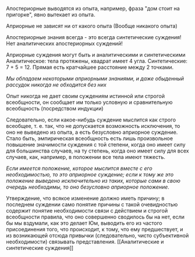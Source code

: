 Апостериорные выводятся из опыта, например, фраза "дом стоит на пригорке", явно вытекает из опыта.

Априорные не зависят ни от какого опыта (Вообще никакого опыта)

Апостериорные знания всегда - это всегда синтетические суждения! 
Нет аналитических апостериорных суждений!

Априорные суждения могут быть и аналитическими и синтетическими 
Аналитическое: тела протяжены, квадрат имеет 4 угла.
Синтетические: 7 + 5 = 12. Прямая есть кратчайшее расстояние между 2 точками.

_Мы обладаем некоторыми априорными знаниями, и даже обыденный рассудок никогда не обходится без них_

Опыт никогда не дает своим суждениям истинной или строгой всеобщности, он сообщает им только условную и сравнительную всеобщность (посредством индукции)

Следовательно, если какое-нибудь суждение мыслится как строго всеобщее, т. е. так, что не допускается возможность исключения, то оно не выведено из опыта, а есть безусловно априорное суждение. Стало быть, эмпирическая всеобщность есть лишь произвольное повышение значимости суждения с той степени, когда оно имеет силу для большинства случаев, на ту степень, когда оно имеет силу для всех случаев, как, например, в положении все тела имеют тяжесть.

_Если имеется положение, которое мыслится вместе с его необходимостью, то это априорное суждение; если к тому же это положение выведено исключительно из таких, которые сами в свою очередь необходимы, то оно безусловно априорное положение._

Утверждение, что всякое изменение должно иметь причину; в последнем суждении само понятие причины с такой очевидностью содержит понятие необходимости связи с действием и строгой всеобщности правила, что оно совершенно сводилось бы на нет, если бы мы вздумали, как это делает Юм, выводить его из частого присоединения того, что происходит, к тому, что ему предшествует, и из возникающей отсюда привычки (следовательно, чисто субъективной необходимости) связывать представления.
[[Аналитические и синтетические суждения]]

